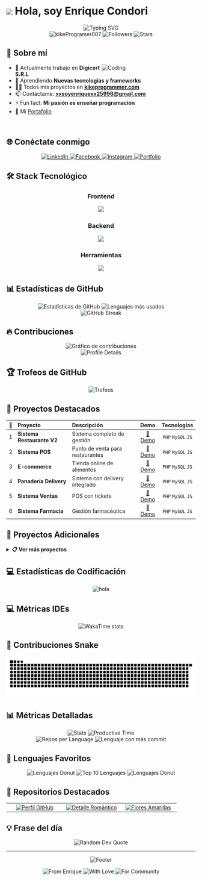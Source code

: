 # ![](https://user-images.githubusercontent.com/18350557/176309783-0785949b-9127-417c-8b55-ab5a4333674e.gif) Hola, soy Enrique Condori

<div align="center">
  <img src="https://readme-typing-svg.herokuapp.com?font=Fira+Code&weight=600&size=28&duration=3000&pause=1000&color=58A6FF&center=true&vCenter=true&multiline=true&repeat=true&width=750&height=140&lines=Desarrollador+Full+Stack+%F0%9F%92%BB;Apasionado+por+la+Enseñanza+%F0%9F%93%9A;Siempre+Aprendiendo+Nuevas+Tecnologías+%F0%9F%9A%80" alt="Typing SVG" />
</div>

<div align="center">
  <img src="https://komarev.com/ghpvc/?username=kikeProgramer007&label=Visitas%20al%20perfil&color=58A6FF&style=for-the-badge" alt="kikeProgramer007" />
  <img src="https://img.shields.io/github/followers/kikeProgramer007?label=Followers&style=for-the-badge&color=58A6FF" alt="Followers" />
  <img src="https://img.shields.io/github/stars/kikeProgramer007?label=Stars&style=for-the-badge&color=58A6FF" alt="Stars" />
</div>
 
## 🎯 Sobre mí

<img align="right" alt="Coding" width="250" src="https://github.com/user-attachments/assets/2fa4d82d-3c5b-445e-bf04-0155ca05caf4">

- 🔭 Actualmente trabajo en **Digicert S.R.L**
- 🌱 Aprendiendo **Nuevas tecnologías y frameworks**
- 👨‍💻 Todos mis proyectos en [**kikeprogrammer.com**](https://kikeprogrammer.com/)
- 📫 Contáctame: **xxsoyenriquexx25996@gmail.com**
- ⚡ Fun fact: **Mi pasión es enseñar programación**
- 🔗 Mi [Portafolio](https://kikeprogramer007.github.io/cv/)

<br clear="both">

## 🌐 Conéctate conmigo

<div align="center">
  <a href="https://www.linkedin.com/in/enrique-condori-224b72208" target="_blank">
    <img src="https://img.shields.io/badge/LinkedIn-0077B5?style=for-the-badge&logo=linkedin&logoColor=white" alt="LinkedIn"/>
  </a>
  <a href="https://www.facebook.com/EnriquePlayer" target="_blank">
    <img src="https://img.shields.io/badge/Facebook-1877F2?style=for-the-badge&logo=facebook&logoColor=white" alt="Facebook"/>
  </a>
  <a href="https://www.instagram.com/condori2667/" target="_blank">
    <img src="https://img.shields.io/badge/Instagram-E4405F?style=for-the-badge&logo=instagram&logoColor=white" alt="Instagram"/>
  </a>
  <a href="https://kikeprogramer007.github.io/cv/" target="_blank">
    <img src="https://img.shields.io/badge/Portfolio-FF5722?style=for-the-badge&logo=todoist&logoColor=white" alt="Portfolio"/>
  </a>
</div>

## 🛠️ Stack Tecnológico

<div align="center">
  
### Frontend
<p align="center">
  <a href="https://skillicons.dev">
    <img src="https://skillicons.dev/icons?i=html,css,js,react,sass,gulp&theme=dark" />
  </a>
</p>

### Backend
<p align="center">
  <a href="https://skillicons.dev">
    <img src="https://skillicons.dev/icons?i=nodejs,cs,dotnet,mongodb,mysql,php&theme=dark" />
  </a>
</p>

### Herramientas
<p align="center">
  <a href="https://skillicons.dev">
    <img src="https://skillicons.dev/icons?i=git,github,vscode,linux,docker,postman&theme=dark" />
  </a>
</p>

</div>

## 📊 Estadísticas de GitHub

<div align="center">
  <img width="49%" height="195px" src="https://github-readme-stats.vercel.app/api?username=kikeProgramer007&show_icons=true&theme=github_dark&hide_border=true&locale=es" alt="Estadísticas de GitHub" />
  <img width="49%" height="195px" src="https://github-readme-stats.vercel.app/api/top-langs/?username=kikeProgramer007&layout=compact&theme=github_dark&hide_border=true&locale=es" alt="Lenguajes más usados" />
</div>

<div align="center">
  <img src="https://github-readme-streak-stats.herokuapp.com?user=kikeProgramer007&theme=transparent&hide_border=true&locale=es" alt="GitHub Streak" />
</div>

## 🔥 Contribuciones

<div align="center">
  <img src="https://github-readme-activity-graph.vercel.app/graph?username=kikeProgramer007&theme=react-dark&hide_border=true&area=true&custom_title=Gráfico%20de%20Contribuciones%20de%20Enrique%20Condori&locale=es" alt="Gráfico de contribuciones" />
</div>

<div align="center">
  <img src="https://github-profile-summary-cards.vercel.app/api/cards/profile-details?username=kikeProgramer007&theme=transparent&locale=es" alt="Profile Details" />
</div>

## 🏆 Trofeos de GitHub

<div align="center">
  <img src="https://github-profile-trophy.vercel.app/?username=kikeProgramer007&theme=algolia&no-frame=true&column=7&margin-w=15&margin-h=15" alt="Trofeos" />
</div>

## 💼 Proyectos Destacados

<div align="center">
  
| 🥇 | **Proyecto** | **Descripción** | **Demo** | **Tecnologías** |
|:---:|:---|:---|:---:|:---:|
| 1 | **Sistema Restaurante V2** | Sistema completo de gestión | [🔗 Demo](https://kikeprogrammer.com/) | `PHP` `MySQL` `JS` |
| 2 | **Sistema POS** | Punto de venta para restaurantes | [🔗 Demo](https://pos.kikeprogrammer.com/) | `PHP` `MySQL` `JS` |
| 3 | **E-commerce** | Tienda online de alimentos | [🔗 Demo](https://pedidos.kikeprogrammer.com/) | `PHP` `MySQL` `JS` |
| 4 | **Panadería Delivery** | Sistema con delivery integrado | [🔗 Demo](https://panaderia.kikeprogrammer.com/) | `PHP` `MySQL` `JS` |
| 5 | **Sistema Ventas** | POS con tickets | [🔗 Demo](https://vendamos.kikeprogrammer.com/) | `PHP` `MySQL` `JS` |
| 6 | **Sistema Farmacia** | Gestión farmacéutica | [🔗 Demo](https://farmacia.kikeprogrammer.com/) | `PHP` `MySQL` `JS` |


</div>

## 🎯 Proyectos Adicionales

<details>
<summary><b>📋 Ver más proyectos</b></summary>

| # | **Proyecto** | **Demo** |
|:---:|:---|:---:|
| 7 | **CRUD & Backup BD** | [🔗 Demo](https://store.kikeprogrammer.com/) |
| 8 | **CRUD PHP8** | [🔗 Demo](https://crud.soykike.com) |
| 9 | **CRUD Laravel 7** | [🔗 Demo](https://laravel7crud.kikeprogrammer.com/) |
| 10 | **Blog de Café** | [🔗 Demo](https://kikeprogramer007.github.io/WebCafe/) |
| 11 | **Bienes Raíces** | [🔗 Demo](https://kikeprogramer007.github.io/BienesRaices/) |
| 12 | **Matrix Effect** | [🔗 Demo](https://kikeprogramer007.github.io/fondobinario1/) |

</details>

## 💻 Estadísticas de Codificación

<!--START_SECTION:waka-->
<div align="center">
  
![hola](https://github-readme-stats.vercel.app/api/wakatime?username=kikeProgramer007&theme=react&hide_border=true&bg_color=0D1117&locale=es)

</div>
  
<!--END_SECTION:waka-->

## 💻 Métricas IDEs

<!--START_SECTION:waka-->
<div align="center">
  <img src="https://wakatime.com/share/@kikeProgramer007/67ec55b2-6549-434b-9f1f-524c266f3583.svg" width="60%" alt="WakaTime stats" />
</div>
<!--END_SECTION:waka-->

## 🐍 Contribuciones Snake

<div align="center">

<!-- Versión adaptable a tema claro/oscuro -->
<picture>
  <source 
    media="(prefers-color-scheme: dark)" 
    srcset="https://raw.githubusercontent.com/kikeProgramer007/kikeProgramer007/main/dist/github-snake-dark.svg">
  <source 
    media="(prefers-color-scheme: light)" 
    srcset="https://raw.githubusercontent.com/kikeProgramer007/kikeProgramer007/main/dist/github-snake.svg">
  <img 
    alt="Mi actividad de contribuciones en GitHub" 
    src="https://raw.githubusercontent.com/kikeProgramer007/kikeProgramer007/main/dist/github-snake.svg">
</picture>
</div>

## 📊 Métricas Detalladas

<div align="center">
  <img width="49%" src="https://github-profile-summary-cards.vercel.app/api/cards/stats?username=kikeProgramer007&theme=transparent&locale=es" alt="Stats" />
  <img width="49%" src="https://github-profile-summary-cards.vercel.app/api/cards/productive-time?username=kikeProgramer007&theme=transparent&locale=es" alt="Productive Time" />
</div>

<div align="center">
  <img width="49%" src="https://github-profile-summary-cards.vercel.app/api/cards/repos-per-language?username=kikeProgramer007&theme=transparent&locale=es" alt="Repos per Language" />
  <img width="49%" src="https://github-profile-summary-cards.vercel.app/api/cards/most-commit-language?username=kikeProgramer007&theme=transparent&locale=es" alt="Lenguaje con más commit" />
</div>

## 🎨 Lenguajes Favoritos

<div align="center">
    <img src="https://github-readme-stats.vercel.app/api/top-langs/?username=kikeProgramer007&layout=donut-vertical&theme=transparent&hide_border=true&locale=es" alt="Lenguajes Donut" />
  <img src="https://github-readme-stats.vercel.app/api/top-langs/?username=kikeProgramer007&langs_count=10&theme=react&hide_border=true&bg_color=0D1117&locale=es" alt="Top 10 Lenguajes" />
    <img src="https://github-readme-stats.vercel.app/api/top-langs/?username=kikeProgramer007&layout=pie&theme=transparent&hide_border=true&locale=es" alt="Lenguajes Donut" />

</div>

## 🚀 Repositorios Destacados

<div align="center">
  <table>
    <tr>
      <td align="center" width="33%">
        <a href="https://github.com/kikeProgramer007/kikeProgramer007">
          <img src="https://github-readme-stats.vercel.app/api/pin/?username=kikeProgramer007&repo=kikeProgramer007&theme=transparent&show_owner=true" alt="Perfil GitHub" width="100%">
        </a>
      </td>
      <td align="center" width="33%">
        <a href="https://github.com/kikeProgramer007/DetalleRomantico">
          <img src="https://github-readme-stats.vercel.app/api/pin/?username=kikeProgramer007&repo=DetalleRomantico&theme=transparent&show_owner=true" alt="Detalle Romántico" width="100%">
        </a>
      </td>
      <td align="center" width="33%">
        <a href="https://github.com/kikeProgramer007/flores-amarillas">
          <img src="https://github-readme-stats.vercel.app/api/pin/?username=kikeProgramer007&repo=flores-amarillas&theme=transparent&show_owner=true" alt="Flores Amarillas" width="100%">
        </a>
      </td>
    </tr>
  </table>
</div>

## 💡 Frase del día

<div align="center">
  <img src="https://quotes-github-readme.vercel.app/api?type=horizontal&theme=transparent&locale=es" alt="Random Dev Quote" />
</div>

---

<div align="center">
  <img width="100%" src="https://capsule-render.vercel.app/api?type=waving&color=0:0D1117,100:58A6FF&height=100&section=footer&text=¡Gracias%20por%20visitar%20mi%20perfil!&fontSize=24&fontAlignY=70&animation=twinkling&fontColor=58A6FF" alt="Footer" />
  
  <p>
    <img src="https://img.shields.io/badge/De-Enrique%20Condori-58A6FF?style=for-the-badge" alt="From Enrique" />
    <img src="https://img.shields.io/badge/Con-❤️-58A6FF?style=for-the-badge" alt="With Love" />
    <img src="https://img.shields.io/badge/Para-La%20Comunidad-58A6FF?style=for-the-badge" alt="For Community" />
  </p>
</div>
